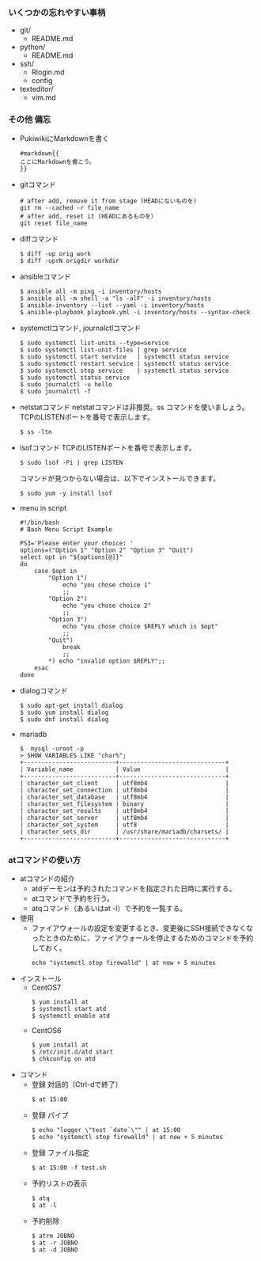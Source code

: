 ### いくつかの忘れやすい事柄
- git/
  - README.md
- python/
  - README.md
- ssh/
  - Rlogin.md
  - config
- texteditor/
  - vim.md

### その他 備忘
- PukiwikiにMarkdownを書く
  ```console
  #markdown{{
  ここにMarkdownを書こう。
  }}
  ```
- gitコマンド
  ```console
  # after add, remove it from stage (HEADにないものを)
  git rm --cached -r file_name
  # after add, reset it (HEADにあるものを）
  git reset file_name
  ```
- diffコマンド
  ```console
  $ diff -up orig work
  $ diff -uprN origdir workdir
  ```
- ansibleコマンド
  ```console
  $ ansible all -m ping -i inventory/hosts
  $ ansible all -m shell -a "ls -alF" -i inventory/hosts
  $ ansible-inventory --list --yaml -i inventory/hosts
  $ ansible-playbook playbook.yml -i inventory/hosts --syntax-check
  ```
- systemctlコマンド, journalctlコマンド
  ```console
  $ sudo systemctl list-units --type=service
  $ sudo systemctl list-unit-files | grep service
  $ sudo systemctl start service   | systemctl status service
  $ sudo systemctl restart service | systemctl status service
  $ sudo systemctl stop service    | systemctl status service
  $ sudo systemctl status service
  $ sudo journalctl -u hello
  $ sudo journalctl -f
  ```

- netstatコマンド
  netstatコマンドは非推奨。ss コマンドを使いましょう。
  TCPのLISTENポートを番号で表示します。
  ```console
  $ ss -ltn
  ```

- lsofコマンド
  TCPのLISTENポートを番号で表示します。
  ```console
  $ sudo lsof -Pi | grep LISTEN
  ```
  コマンドが見つからない場合は、以下でインストールできます。
  ```console
  $ sudo yum -y install lsof
  ```
  
- menu in script 
  ```console
  #!/bin/bash
  # Bash Menu Script Example
  
  PS3='Please enter your choice: '
  options=("Option 1" "Option 2" "Option 3" "Quit")
  select opt in "${options[@]}"
  do
      case $opt in
          "Option 1")
              echo "you chose choice 1"
              ;;
          "Option 2")
              echo "you chose choice 2"
              ;;
          "Option 3")
              echo "you chose choice $REPLY which is $opt"
              ;;
          "Quit")
              break
              ;;
          *) echo "invalid option $REPLY";;
      esac
  done
  ```

- dialogコマンド
  ```console
  $ sudo apt-get install dialog
  $ sudo yum install dialog
  $ sudo dnf install dialog
  ```
  
- mariadb
  ```console
  $  mysql -uroot -p
  > SHOW VARIABLES LIKE "char%";
  +--------------------------+------------------------------+
  | Variable_name            | Value                        |
  +--------------------------+------------------------------+
  | character_set_client     | utf8mb4                      |
  | character_set_connection | utf8mb4                      |
  | character_set_database   | utf8mb4                      |
  | character_set_filesystem | binary                       |
  | character_set_results    | utf8mb4                      |
  | character_set_server     | utf8mb4                      |
  | character_set_system     | utf8                         |
  | character_sets_dir       | /usr/share/mariadb/charsets/ |
  +--------------------------+------------------------------+
  ```

### atコマンドの使い方
- atコマンドの紹介
  - atdデーモンは予約されたコマンドを指定された日時に実行する。
  - atコマンドで予約を行う。
  - atqコマンド（あるいはat -l）で予約を一覧する。
- 使用
  - ファイアウォールの設定を変更するとき、変更後にSSH接続できなくなったときのために、ファイアウォールを停止するためのコマンドを予約しておく。
    ```console
    echo "systemctl stop firewalld" | at now + 5 minutes
    ```
- インストール
  - CentOS7
    ```console
    $ yum install at
    $ systemctl start atd
    $ systemctl enable atd
    ```
  - CentOS6
    ```console
    $ yum install at
    $ /etc/init.d/atd start
    $ chkconfig on atd
    ```
- コマンド
  - 登録 対話的（Ctrl-dで終了）
    ```console
    $ at 15:00
    ```
  - 登録 パイプ
    ```console
    $ echo "logger \"test `date`\"" | at 15:00
    $ echo "systemctl stop firewalld" | at now + 5 minutes
    ```
  - 登録 ファイル指定
    ```console
    $ at 15:00 -f test.sh
    ```
  - 予約リストの表示
    ```console
    $ atq
    $ at -l
    ```
  - 予約削除
    ```console
    $ atrm JOBNO
    $ at -r JOBNO
    $ at -d JOBNO
    ```
